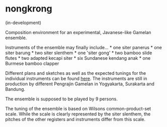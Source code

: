 # nongkrong

(in-development)

Composition environment for an experimental, Javanese-like Gamelan ensemble.

Instruments of the ensemble may finally include...
	* one siter panerus
	* one siter barung
	* two siter slenthem
	* one 'siter gong' 
	* two bamboo slide flutes
	* two adapted kecapi siter
	* six Sundanese kendang anak
	* one Burmese bamboo clapper

Different plans and sketches as well as the expected tunings for the individual instruments can be found [here](https://github.com/uummoo/nongkrong/blob/master/other/instruments). The instruments are still in production by different Pengrajin Gamelan in Yogyakarta, Surakarta and Bandung.

The ensemble is supposed to be played by 9 persons.

The tuning of the ensemble is based on Wilsons common-product-set scale. While the scale is clearly represented by the siter slenthem, the pitches of the other registers and instruments differ from this scale.